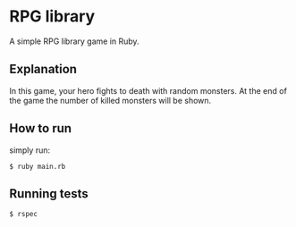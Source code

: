 # RPG library

A simple RPG library game in Ruby.

## Explanation

In this game, your hero fights to death with random monsters.
At the end of the game the number of killed monsters will be shown.

## How to run
simply run:
```shell
$ ruby main.rb
```

## Running tests
```shell
$ rspec
```
